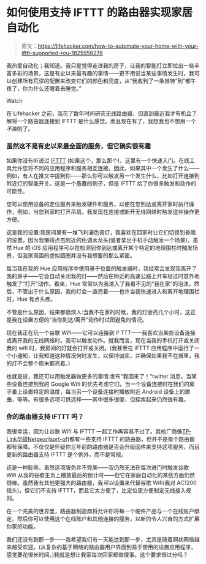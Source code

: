 # 如何使用支持 IFTTT 的路由器实现家居自动化

> 原文：<https://lifehacker.com/how-to-automate-your-home-with-your-ifttt-supported-rou-1825956276>

我热爱自动化；我知道。我只是觉得走进我的房子，让我的智能灯立即拉出一些丰富多彩的场景，这是有史以来最有趣的事情——更不用说当某些事情发生时，我可以创建所有荒谬的配置来改变它们的颜色和亮度，从“我收到了一条推特”到“都午夜了，你为什么还醒着去睡觉。”

Watch

在 Lifehacker 之前，我花了数年时间研究无线路由器，但直到最近我才有机会了解将一个路由器连接到 IFTTT 是什么感觉。而且现在有了，我想我也不想用一个*不能*的了。

### 虽然这不是有史以来最全面的服务，但它确实很有趣

如果你没有听说过 [IFTTT](https://ifttt.com/) (如果这个，那么那个)，这里有一个快速入门。在线工具允许您将不同的应用程序和服务相互连接。因此，如果其中一个发生了什么——例如，有人在推文中提到你——那么你可以触发另一个发生什么，比如打开连接到附近灯的智能开关。这是一个愚蠢的例子，但是 IFTTT 给了你很多触发和动作的可能性。

您可以使用设备的定位服务来触发硬件和服务，以便在您到达或离开家时执行操作，例如，当您到家时打开吊扇。我发现在连接或断开无线网络时触发这些操作更方便。

这是我的设置:我房间里有一堆飞利浦色调灯，我喜欢在回家时让它们切换到昏暗的设置，因为我懒得点击附近的色调水龙头(或者拿出手机手动触发一个场景)。虽然 Hue 的 iOS 应用程序可以在检测到你到达或离开某个特定的地理围栏时触发场景，但我家周围的虚拟圆圈并没有我想要的那么紧密。

每当我在我的 Hue 应用程序中使用基于位置的触发器时，我经常会发现我离开了我的房子——它会自动关闭我的灯——然后在附近的高速公路上开车经过时意外地触发了“打开”动作。看来，Hue 常常以为我进入了我看不见的“我在家”的泡沫。然后，不管出于什么原因，我的灯会一直亮着——也许当我快速进入和离开地理围栏时，Hue 有点头疼。

不管是什么原因，结果都很烦人:当我不在家的时候，我的灯会亮几个小时，这正是我在设置方便的“当你到达/离开”动作时试图避免的情况。

现在我正在玩一个谷歌 Wifi——它可以连接到 if TTT——我喜欢当某些设备连接或离开我的无线网络时，我可以触发动作。就我而言，现在当我的手机打开或关闭我的 wifi 时，我房间的灯就会打开或关闭。(我甚至在 IFTTT 应用程序中运行了一个小通知，让我知道这种情况何时发生，以保持诚实，并确保如果我不在城里，我的灯不会整个周末都亮着。)

也就是说，我还可以用触发器做更多的事情:发布“我回来了！”twitter 消息，当某些设备连接到我的 Google Wifi 时优先考虑它们，当一个设备连接时在我们的房子巢上设置特定的温度，每当另一个设备连接时播放附近 Android 设备上的歌曲，等等。有很多选项可供选择——其中很多很傻，但探索起来仍然很有趣。

### 你的路由器支持 IFTTT 吗？

我很幸运，因为让谷歌 Wifi 与 IFTTT 一起工作再容易不过了。其他厂商像[TP-Link](https://www.tp-link.com/us/support/ifttt-compatibility/)[华硕](https://www.asus.com/us/support/FAQ/1033394/)[Netgear](https://www.theverge.com/circuitbreaker/2017/11/16/16664824/netgear-disney-circle-routers)([sort-of](https://www.codeproject.com/Articles/1227757/Schedule-Internet-Access-for-Devices-in-Your-Home))都有一些支持 IFTTT 的路由器，但并不是每个路由器都有保障。不仅仅是怀疑你三年前的路由器是否会升级固件来支持这项服务，而且更新的路由器支持 IFTTT 是个例外，而不是常规。

这是一种耻辱。虽然这项服务并不完美——我仍然无法在每次进门时触发谷歌 Wifi 从我的谷歌主页上播放最后的倒计时——但它在家庭自动化的某些方面仍然很棒。虽然我有其他更强大的路由器，我*可以*设置来代替谷歌 Wifi(我对 AC1200 摇头)，但它们不支持 IFTTT，而且它太方便了，比定位更方便制定无线接入规则。

在一个完美的世界里，路由器制造商将允许你将每一个硬件产品与一个在线账户绑定，然后你可以使用这个在线账户和其他连接的服务，以新的令人兴奋的方式扩展你家的功能。

我们还没有到那一步——我希望我们有一天能达到那一步，尤其是随着网状网络越来越受欢迎。(从复杂的基于网络的路由器用户界面到易于使用的设置应用程序，感觉要花很长时间。)我就是想让我家每次回家都做傻事。这个要求很过分吗？